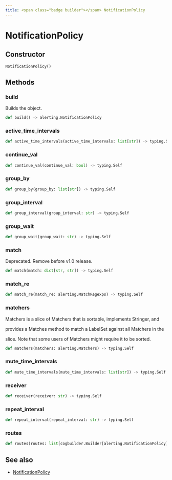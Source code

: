 ```yaml
---
title: <span class="badge builder"></span> NotificationPolicy
---
```

# <span class="badge builder"></span> NotificationPolicy

## Constructor

```python
NotificationPolicy()
```
## Methods

### <span class="badge object-method"></span> build

Builds the object.

```python
def build() -> alerting.NotificationPolicy
```

### <span class="badge object-method"></span> active_time_intervals

```python
def active_time_intervals(active_time_intervals: list[str]) -> typing.Self
```

### <span class="badge object-method"></span> continue_val

```python
def continue_val(continue_val: bool) -> typing.Self
```

### <span class="badge object-method"></span> group_by

```python
def group_by(group_by: list[str]) -> typing.Self
```

### <span class="badge object-method"></span> group_interval

```python
def group_interval(group_interval: str) -> typing.Self
```

### <span class="badge object-method"></span> group_wait

```python
def group_wait(group_wait: str) -> typing.Self
```

### <span class="badge object-method"></span> match

Deprecated. Remove before v1.0 release.

```python
def match(match: dict[str, str]) -> typing.Self
```

### <span class="badge object-method"></span> match_re

```python
def match_re(match_re: alerting.MatchRegexps) -> typing.Self
```

### <span class="badge object-method"></span> matchers

Matchers is a slice of Matchers that is sortable, implements Stringer, and

provides a Matches method to match a LabelSet against all Matchers in the

slice. Note that some users of Matchers might require it to be sorted.

```python
def matchers(matchers: alerting.Matchers) -> typing.Self
```

### <span class="badge object-method"></span> mute_time_intervals

```python
def mute_time_intervals(mute_time_intervals: list[str]) -> typing.Self
```

### <span class="badge object-method"></span> receiver

```python
def receiver(receiver: str) -> typing.Self
```

### <span class="badge object-method"></span> repeat_interval

```python
def repeat_interval(repeat_interval: str) -> typing.Self
```

### <span class="badge object-method"></span> routes

```python
def routes(routes: list[cogbuilder.Builder[alerting.NotificationPolicy]]) -> typing.Self
```

## See also

 * <span class="badge object-type-class"></span> [NotificationPolicy](./object-NotificationPolicy.md)
